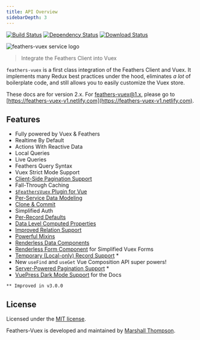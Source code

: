 ```yaml
---
title: API Overview
sidebarDepth: 3
---
```


<!--- Usage ------------------------------------------------------------------------------------ -->
[![Build Status](https://travis-ci.org/feathersjs-ecosystem/feathers-vuex.png?branch=master)](https://travis-ci.org/feathersjs-ecosystem/feathers-vuex)
[![Dependency Status](https://img.shields.io/david/feathersjs-ecosystem/feathers-vuex.svg?style=flat-square)](https://david-dm.org/feathersjs-ecosystem/feathers-vuex)
[![Download Status](https://img.shields.io/npm/dm/feathers-vuex.svg?style=flat-square)](https://www.npmjs.com/package/feathers-vuex)

![feathers-vuex service logo](https://github.com/feathersjs-ecosystem/feathers-vuex/raw/master/service-logo.png)

> Integrate the Feathers Client into Vuex

`feathers-vuex` is a first class integration of the Feathers Client and Vuex.  It implements many Redux best practices under the hood, eliminates *a lot* of boilerplate code, and still allows you to easily customize the Vuex store.

These docs are for version 2.x.  For feathers-vuex@1.x, please go to [https://feathers-vuex-v1.netlify.com](https://feathers-vuex-v1.netlify.com).

## Features

- Fully powered by Vuex & Feathers
- Realtime By Default
- Actions With Reactive Data
- Local Queries
- Live Queries
- Feathers Query Syntax
- Vuex Strict Mode Support
- [Client-Side Pagination Support](./service-plugin.md#pagination-and-the-find-getter)
- Fall-Through Caching
- [`$FeathersVuex` Plugin for Vue](./vue-plugin.md)
- [Per-Service Data Modeling](./common-patterns.md#Basic-Data-Modeling-with-instanceDefaults)
- [Clone & Commit](./feathers-vuex-forms.md#the-clone-and-commit-pattern)
- Simplified Auth
- [Per-Record Defaults](./model-classes.md#instancedefaults)
- [Data Level Computed Properties](./2.0-major-release.md#getter-and-setter-props-go-on-the-model-classes)
- [Improved Relation Support](./2.0-major-release.md#define-relationships-and-modify-data-with-setupinstance)
- [Powerful Mixins](./mixins.md)
- [Renderless Data Components](./data-components.md)
- [Renderless Form Component](./feathers-vuex-forms.md#feathersvuexformwrapper) for Simplified Vuex Forms
- [Temporary (Local-only) Record Support](./2.0-major-release.md#support-for-temporary-records) *
- New `useFind` and `useGet` Vue Composition API super powers! <Badge text="3.0.0+" />
- [Server-Powered Pagination Support](./service-plugin.md#pagination-and-the-find-action) *
- [VuePress Dark Mode Support](https://tolking.github.io/vuepress-theme-default-prefers-color-scheme/) for the Docs

`** Improved in v3.0.0`

## License

Licensed under the [MIT license](LICENSE).

Feathers-Vuex is developed and maintained by [Marshall Thompson](https://www.github.com/marshallswain).

